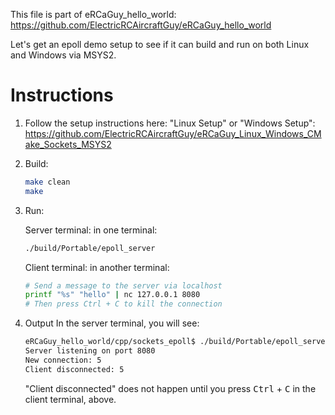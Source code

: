 This file is part of eRCaGuy_hello_world: https://github.com/ElectricRCAircraftGuy/eRCaGuy_hello_world

Let's get an epoll demo setup to see if it can build and run on both Linux and Windows via MSYS2. 


# Instructions

1. Follow the setup instructions here: "Linux Setup" or "Windows Setup": https://github.com/ElectricRCAircraftGuy/eRCaGuy_Linux_Windows_CMake_Sockets_MSYS2

1. Build:
    ```bash
    make clean
    make
    ```

1. Run:
    
    Server terminal: in one terminal: 
    ```bash
    ./build/Portable/epoll_server
    ```

    Client terminal: in another terminal:
    ```bash
    # Send a message to the server via localhost
    printf "%s" "hello" | nc 127.0.0.1 8080
    # Then press Ctrl + C to kill the connection
    ```

1. Output
    In the server terminal, you will see: 
    ```bash
    eRCaGuy_hello_world/cpp/sockets_epoll$ ./build/Portable/epoll_server 
    Server listening on port 8080
    New connection: 5
    Client disconnected: 5
    ```

    "Client disconnected" does not happen until you press <kbd>Ctrl</kbd> + <kbd>C</kbd> in the client terminal, above. 
